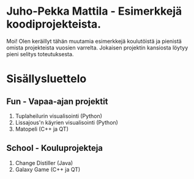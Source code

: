 # Juho-Pekka Mattila - Esimerkkejä koodiprojekteista.

Moi! Olen keräillyt tähän muutamia esimerkkejä koulutöistä ja pienistä omista projekteista vuosien varrelta. Jokaisen projektin kansiosta löytyy pieni selitys toteutuksesta.

# Sisällysluettelo

## Fun - Vapaa-ajan projektit
1. Tuplaheilurin visualisointi (Python)
2. Lissajous'n käyrien visualisointi (Python)
3. Matopeli (C++ ja QT)

## School - Kouluprojekteja
1. Change Distiller (Java)
2. Galaxy Game (C++ ja QT)
